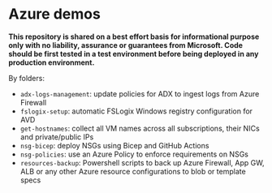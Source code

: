 # Azure demos

**This repository is shared on a best effort basis for informational purpose only with no liability, assurance or guarantees from Microsoft. Code should be first tested in a test environment before being deployed in any production environment.**

By folders:
- `adx-logs-management`: update policies for ADX to ingest logs from Azure Firewall
- `fslogix-setup`: automatic FSLogix Windows registry configuration for AVD
- `get-hostnames`: collect all VM names across all subscriptions, their NICs and private/public IPs
- `nsg-bicep`: deploy NSGs using Bicep and GitHub Actions
- `nsg-policies`: use an Azure Policy to enforce requirements on NSGs
- `resources-backup`: Powershell scripts to back up Azure Firewall, App GW, ALB or any other Azure resource configurations to blob or template specs
